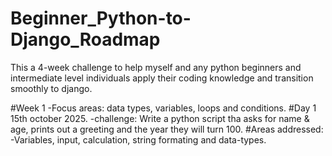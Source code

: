 # Beginner_Python-to-Django_Roadmap
This a 4-week challenge to help myself and any python beginners and intermediate level individuals apply their coding knowledge and transition smoothly to django.

#Week 1
 -Focus areas:
     data types, variables, loops and conditions.
#Day 1 15th october 2025.
-challenge: Write a python script tha asks for name & age, prints out a greeting and the year they will turn 100.
#Areas addressed: 
    -Variables, input, calculation, string formating and data-types.
